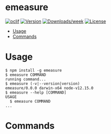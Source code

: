 emeasure
========



[![oclif](https://img.shields.io/badge/cli-oclif-brightgreen.svg)](https://oclif.io)
[![Version](https://img.shields.io/npm/v/emeasure.svg)](https://npmjs.org/package/emeasure)
[![Downloads/week](https://img.shields.io/npm/dw/emeasure.svg)](https://npmjs.org/package/emeasure)
[![License](https://img.shields.io/npm/l/emeasure.svg)](https://github.com/jgwhite/emeasure/blob/master/package.json)

<!-- toc -->
* [Usage](#usage)
* [Commands](#commands)
<!-- tocstop -->
# Usage
<!-- usage -->
```sh-session
$ npm install -g emeasure
$ emeasure COMMAND
running command...
$ emeasure (-v|--version|version)
emeasure/0.0.0 darwin-x64 node-v12.15.0
$ emeasure --help [COMMAND]
USAGE
  $ emeasure COMMAND
...
```
<!-- usagestop -->
# Commands
<!-- commands -->

<!-- commandsstop -->
